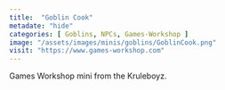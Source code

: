 ```yaml
---
title:  "Goblin Cook"
metadate: "hide"
categories: [ Goblins, NPCs, Games-Workshop ]
image: "/assets/images/minis/goblins/GoblinCook.png"
visit: "https://www.games-workshop.com"
---
```

Games Workshop mini from the Kruleboyz.